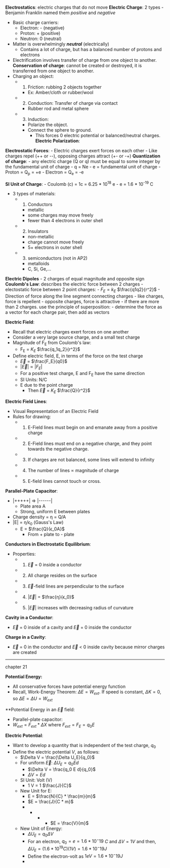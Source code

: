 **Electrostatics**: electric charges that do not move
**Electric Charge**: 2 types
	- Benjamin Franklin named them *positive* and *negative*
- Basic charge carriers:
	- Electron: - (negative)
	- Proton: + (positive)
	- Neutron: 0 (neutral)
- Matter is overwhelmingly ***neutral*** (electrically)
	- Contains a lot of charge, but has a balanced number of protons and electrons
- Electrification involves transfer of charge from one object to another.
**Conservation of charge**: cannot be created or destroyed, it is transferred from one object to another.
- Charging an object:
	- 1) Friction: rubbing 2 objects together
		- Ex: Amber/cloth or rubber/wool
	- 2) Conduction: Transfer of charge via contact
		- Rubber rod and metal sphere
	- 3) Induction: 
		- Polarize the object.
		- Connect the sphere to ground.
			- This forces 0 electric potential or balanced/neutral charges.
**Electric Polarization**:

**Electrostatic Forces**:
	- Electric charges exert forces on each other
	- Like charges repel (++ or --), opposing charges attract (+- or -+)
**Quantization of charge**:
	- any electric charge (Q or q) must be equal to some integer by the fundamental unit of charge
		- q = Ne
			- e = fundamental unit of charge
				- Proton = Q<sub>p</sub> = +e
				- Electron = Q<sub>e</sub> = -e

**SI Unit of Charge**:
	- Coulomb (c) = 1c = 6.25 * 10<sup>18</sup> e
	- e = 1.6 * 10<sup>-19</sup> C
- 3 types of materials:
	- 1. Conductors
		- metallic 
		- some charges may move freely
		- fewer than 4 electrons in outer shell
	- 2. Insulators
		- non-metallic
		- charge cannot move freely
		- 5+ electrons in outer shell
	- 3. semiconductors (not in AP2)
		- metalloids
		- C, Si, Ge,...

**Electric Dipoles**
	- 2 charges of equal magnitude and opposite sign
**Coulomb's Law**: describes the electric force between 2 charges
	- electostatic force between 2 point charges:
		- $F_E = k_E$ $\frac{q1q2}{r^2}$
		- Direction of force along the line segment connecting charges
		- like charges, force is repellent
		- opposite charges, force is attractive
		- if there are more than 2 charges. use the principle of superposition:
			- determine the force as a vector for each charge pair, then add as vectors

**Electric Field**: 
- Recall that electric charges exert forces on one another
- Consider a very large source charge, and a small test charge
- Magnitude of F<sub>E</sub> from Coulomb's law:
	- F<sub>E</sub> = $K_E$ $\frac{q_1q_2}{r^2}$
- Define electric field, E, in terms of the force on the test charge
	- $\overrightarrow{E}$ = $\frac{F_E}{q0}$
	- |$\overrightarrow{E}$| ∝ |$F_E$|
	- For a positive test charge, E and F<sub>E</sub> have the same direction
	- SI Units: N/C
	- E due to the point charge
		- Then $\overrightarrow{E}$ = $K_E$ $\frac{Q}{r^2}$

**Electric Field Lines**:
- Visual Representation of an Electric Field
- Rules for drawing:
	- 1. E-Field lines must begin on and emanate away from a positive charge
	- 2. E-Field lines must end on a negative charge, and they point towards the negative charge.
	- 3. If charges are not balanced, some lines will extend to infinity
	- 4. The number of lines ∝ magnitude of charge
	- 5. E-field lines cannot touch or cross. 

**Parallel-Plate Capacitor**:
- |+++++| => |------|
	- Plate area A
	- Strong, uniform E between plates
- Charge density = η = Q/A
- |E| = η/ϵ<sub>0</sub> (Gauss's Law)
	- E = $\frac{Q}{ϵ_0A}$
		- From + plate to - plate

**Conductors in Electrostatic Equilibrium**:
- Properties:
	- 1) $\overrightarrow{E}$ = 0 inside a conductor
	- 2) All charge resides on the surface
	- 3) $\overrightarrow{E}$-field lines are perpendicular to the surface
	- 4) |$\overrightarrow{E}$| = $\frac{η}{ϵ_0}$
	- 5) |$\overrightarrow{E}$| increases with decreasing radius of curvature

**Cavity in a Conductor**:
- $\overrightarrow{E}$ = 0 inside of a cavity and $\overrightarrow{E}$ = 0 inside the conductor

**Charge in a Cavity**:
- $\overrightarrow{E}$ = 0 in the conductor and $\overrightarrow{E}$ < 0 inside cavity because mirror charges are created

---------------------------------------------------------
chapter 21

**Potential Energy:**
- All conservative forces have potential energy function
- Recall, Work-Energy Theorem: $\Delta E = W_{ext}$. If speed is constant, $\Delta K = 0$, so $\Delta E = \Delta U = W_{ext}$

**Potential Energy in an $\overrightarrow{E}$ field:
- Parallel-plate capacitor:
- $W_{ext} = F_{ext} * \Delta X$ where $F_{ext} = F_E = q_0 E$

**Electric Potential**:
- Want to develop a quantity that is independent of the test charge, $q_0$
- Define the electric potential $V$, as follows: 
	- $\Delta V = \frac{\Delta U_E}{q_0}$
	- For uniform $\overrightarrow{E}$: $\Delta U_E = q_0 E d$ 
		- $\Delta V = \frac{q_0 E d}{q_0}$ 
		- $\Delta V = E d$
	- SI Unit: Volt (V)
		- 1 V = 1 $\frac{J}{C}$
	- New Unit for E:
		-  E = $\frac{N}{C} * \frac{m}{m}$
		- $E = \frac{J}{C * m}$
		- * * * $E = \frac{V}{m}$
	- New Unit of Energy:
		- $\Delta U_E = q_0 \Delta V$
		- For an electron, $q_0 = e = 1.6 * 10^-19$ $C$ and $\Delta V = 1 V$ and then, $\Delta U_E = (1.6 * 10^19 C)(1V) = 1.6 * 10^-19 J$
		- Define the electron-volt as $1eV = 1.6 * 10^-19 J$
		- 